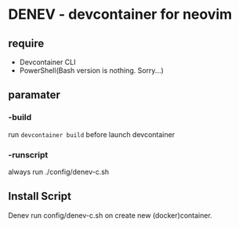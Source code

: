 # DENEV - devcontainer for neovim
## require
* Devcontainer CLI
* PowerShell(Bash version is nothing. Sorry...)

## paramater
### -build
run `devcontainer build` before launch devcontainer
### -runscript
always run ./config/denev-c.sh

## Install Script
Denev run config/denev-c.sh on create new (docker)container.
